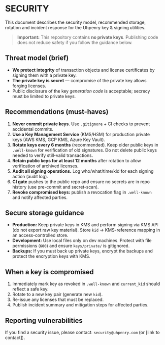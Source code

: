 # SECURITY

This document describes the security model, recommended storage, rotation and incident response for the Uhpenry key & signing utilities.

> **Important:** This repository contains **no private keys**. Publishing code does not reduce safety if you follow the guidance below.

## Threat model (brief)

- **We protect integrity** of transaction objects and license certificates by signing them with a private key.
- **The private key is secret** — compromise of the private key allows forging licenses.
- Public disclosure of the key _generation code_ is acceptable; secrecy must be limited to private keys.

## Recommendations (must-haves)

1. **Never commit private keys.** Use `.gitignore` + CI checks to prevent accidental commits.
2. **Use a Key Management Service** (KMS/HSM) for production private keys (AWS KMS, GCP KMS, Azure Key Vault).
3. **Rotate keys every 6 months** (recommended). Keep older public keys in `.well-known` for verification of old signatures. Do not delete public keys needed to verify still-valid transactions.
4. **Retain public keys for at least 12 months** after rotation to allow verification of archived licenses.
5. **Audit all signing operations.** Log who/what/time/kid for each signing action (audit log).
6. **CI gate** pushes to the public repo and ensure no secrets are in repo history (use pre-commit and secret-scan).
7. **Revoke compromised keys:** publish a revocation flag in `.well-known` and notify affected parties.

## Secure storage guidance

- **Production:** Keep private keys in KMS and perform signing via KMS API (do not export raw key material). Store `kid` → KMS-reference mapping in an access-controlled store.
- **Development:** Use local files only on dev machines. Protect with file permissions (`600`) and ensure `keys/private/` is gitignored.
- **Backups:** If you must back up private keys, encrypt the backups and protect the encryption keys with KMS.

## When a key is compromised

1. Immediately mark key as revoked in `.well-known` and `current_kid` should reflect a safe key.
2. Rotate to a new key pair (generate new `kid`).
3. Re-issue any licenses that must be replaced.
4. Publish incident summary and mitigation steps for affected parties.

## Reporting vulnerabilities

If you find a security issue, please contact: `security@uhpenry.com` (or [link to contact]).
